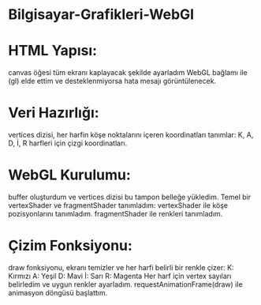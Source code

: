 ﻿# Bilgisayar-Grafikleri-WebGl
# HTML Yapısı:

canvas öğesi tüm ekranı kaplayacak şekilde ayarladım
WebGL bağlamı ile (gl) elde ettim ve desteklenmiyorsa hata mesajı görüntülenecek.

# Veri Hazırlığı:

vertices dizisi, her harfin köşe noktalarını içeren koordinatları tanımlar:
K, A, D, İ, R harfleri için çizgi koordinatları.

# WebGL Kurulumu:

buffer oluşturdum ve vertices dizisi bu tampon belleğe yükledim.
Temel bir vertexShader ve fragmentShader tanımladım:
vertexShader ile köşe pozisyonlarını tanımladım.
fragmentShader ile renkleri tanımladım.

# Çizim Fonksiyonu:

draw fonksiyonu, ekranı temizler ve her harfi belirli bir renkle çizer:
K: Kırmızı
A: Yeşil
D: Mavi
İ: Sarı
R: Magenta
Her harf için vertex sayıları belirledim ve uygun renkler ayarladım.
requestAnimationFrame(draw) ile animasyon döngüsü başlattım.

